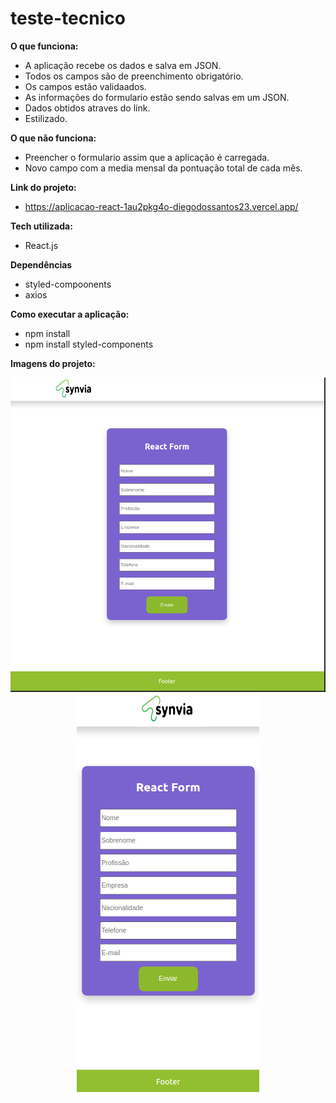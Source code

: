 # teste-tecnico

**O que funciona:**
- A aplicação recebe os dados e salva em JSON.
- Todos os campos são de preenchimento obrigatório.
- Os campos estão validaados.
- As informações do formulario estão sendo salvas em um JSON.
- Dados obtidos atraves do link.
- Estilizado.

**O que não funciona:**
- Preencher o formulario assim que a aplicação é carregada.
- Novo campo com a media mensal da pontuação total de cada mês.

**Link do projeto:**
- https://aplicacao-react-1au2pkg4o-diegodossantos23.vercel.app/

**Tech utilizada:**
- React.js

**Dependências**
- styled-compoonents
- axios

**Como executar a aplicação:**
- npm install
- npm install styled-components

**Imagens do projeto:**

<div align="center">
  
   ![BACKGROUND](https://github.com/Diegodossantos23/teste-tecnico/blob/main/assets/react-form.png?raw=true)
  ![BACKGROUND](https://github.com/Diegodossantos23/teste-tecnico/blob/main/assets/react-form-mobile-screen.png?raw=true)  
  
</div>
